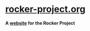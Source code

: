 # [rocker-project.org](https://rocker-project.org)  
      
**A [website](https://rocker-project.org) for the Rocker Project**

